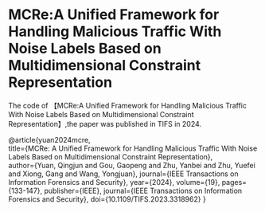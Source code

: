 # MCRe:A Unified Framework for Handling Malicious Traffic With Noise Labels Based on Multidimensional Constraint Representation

The code of 【MCRe:A Unified Framework for Handling Malicious Traffic With Noise Labels Based on Multidimensional Constraint Representation】,the paper was published in TIFS in 2024.

@article{yuan2024mcre,  
  title={MCRe: A Unified Framework for Handling Malicious Traffic With Noise Labels Based on Multidimensional Constraint Representation},  
  author={Yuan, Qingjun and Gou, Gaopeng and Zhu, Yanbei and Zhu, Yuefei and Xiong, Gang and Wang, Yongjuan},
  journal={IEEE Transactions on Information Forensics and Security},
  year={2024},
  volume={19},
  pages={133-147},
  publisher={IEEE},
  journal={IEEE Transactions on Information Forensics and Security}, 
  doi={10.1109/TIFS.2023.3318962}
} 
